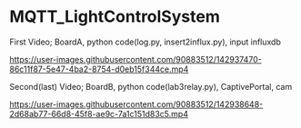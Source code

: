 # MQTT_LightControlSystem

First Video; BoardA, python code(log.py, insert2influx.py), input influxdb


https://user-images.githubusercontent.com/90883512/142937470-86c11f87-5e47-4ba2-8754-d0eb15f344ce.mp4


Second(last) Video; BoardB, python code(lab3relay.py), CaptivePortal, cam


https://user-images.githubusercontent.com/90883512/142938648-2d68ab77-66d8-45f8-ae9c-7a1c151d83c5.mp4

